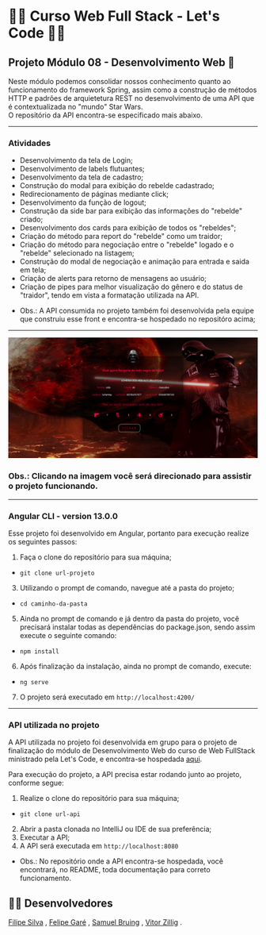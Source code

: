 # :man_technologist: Curso Web Full Stack - Let's Code :man_student:

## Projeto Módulo 08 - Desenvolvimento Web :rocket:

Neste módulo podemos consolidar nossos conhecimento quanto ao funcionamento do framework Spring, assim como a construção de métodos HTTP e padrões de arquietetura REST no desenvolvimento de uma API que é contextualizada no "mundo" Star Wars.
<br>
O repositório da API encontra-se especificado mais abaixo.
<br>

___________________________________________________________________________________________________________________________________________________________________

### Atividades
- Desenvolvimento da tela de Login;
- Desenvolvimento de labels flutuantes;
- Desenvolvimento da tela de cadastro;
- Construção do modal para exibição do rebelde cadastrado;
- Redirecionamento de páginas mediante click;
- Desenvolvimento da função de logout;
- Construção da side bar para exibição das informações do "rebelde" criado;
- Desenvolvimento dos cards para exibição de todos os "rebeldes";
- Criação do método para report do "rebelde" como um traidor;
- Criação do método para negociação entre o "rebelde" logado e o "rebelde" selecionado na listagem;
- Construção do modal de negociação e animação para entrada e saida em tela;
- Criação de alerts para retorno de mensagens ao usuário;
- Criação de pipes para melhor visualização do gênero e do status de "traidor", tendo em vista a formatação utilizada na API.

* Obs.: A API consumida no projeto também foi desenvolvida pela equipe que construiu esse front e encontra-se hospedado no repositóro acima;

_________________________________________________________________________________________________________


[![Vídeo de utilização do site](/Capturar.PNG)](https://youtu.be/WEqDFHsop2I)

### Obs.: Clicando na imagem você será direcionado para assistir o projeto funcionando.

__________________________________________________________________________________________________________

### Angular CLI - version 13.0.0
Esse projeto foi desenvolvido em Angular, portanto para execução realize os seguintes passos:

1. Faça o clone do repositório para sua máquina;
* `git clone url-projeto`
3. Utilizando o prompt de comando, navegue até a pasta do projeto;
* `cd caminho-da-pasta`
5. Ainda no prompt de comando e já dentro da pasta do projeto, você precisará instalar todas as dependências do package.json, sendo assim execute o seguinte comando:
* `npm install`
6. Após finalização da instalação, ainda no prompt de comando, execute:
* `ng serve`
7. O projeto será executado em `http://localhost:4200/`

________________________________________________________________________________________________________________

### API utilizada no projeto
A API utilizada no projeto foi desenvolvida em grupo para o projeto de finalização do módulo de Desenvolvimento Web do curso de Web FullStack ministrado pela Let's Code, e encontra-se hospedada [aqui](https://github.com/ffsilva27/StarWarsSocialNetworkAPI).

Para execução do projeto, a API precisa estar rodando junto ao projeto, conforme segue:

1. Realize o clone do repositório para sua máquina;
* `git clone url-api`
2. Abrir a pasta clonada no IntelliJ ou IDE de sua preferência;
3. Executar a API;
4. A API será executada em `http://localhost:8080`

* Obs.: No repositório onde a API encontra-se hospedada, você encontrará, no README, toda documentação para correto funcionamento.

## :man_technologist: Desenvolvedores<br>
[Filipe Silva](https://github.com/ffsilva27) , 
[Felipe Garé](https://github.com/FelipeRodriguesGare) , 
[Samuel Bruing](https://github.com/sgbruing) , 
[Vitor Zillig](https://github.com/VitorZillig) .
